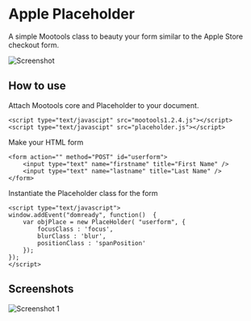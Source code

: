 Apple Placeholder
===========

A simple Mootools class to beauty your form similar to the Apple Store checkout form.

![Screenshot](http://labs.icarusone.com/smallplace.png)

How to use
----------

Attach Mootools core and Placeholder to your document.

	<script type="text/javascipt" src="mootools1.2.4.js"></script>
	<script type="text/javascipt" src="placeholder.js"></script>

Make your HTML form

	<form action="" method="POST" id="userform">
		<input type="text" name="firstname" title="First Name" />
		<input type="text" name="lastname" title="Last Name" />
	</form>

Instantiate the Placeholder class for the form

	<script type="text/javascript">
	window.addEvent("domready", function()	{
		var objPlace = new PlaceHolder( "userform",	{
			focusClass : 'focus',
			blurClass : 'blur',
			positionClass : 'spanPosition' 
		});
	});
	</script>

Screenshots
-----------

![Screenshot 1](http://labs.icarusone.com/smallplace.png)



